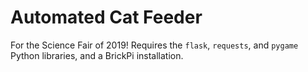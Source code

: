 # Automated Cat Feeder
For the Science Fair of 2019! Requires the `flask`, `requests`, and `pygame` Python libraries, and a BrickPi installation.
